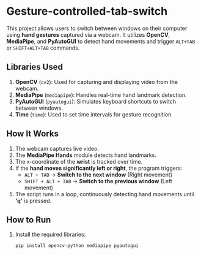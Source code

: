# Gesture-controlled-tab-switch

This project allows users to switch between windows on their computer using **hand gestures** captured via a webcam. It utilizes **OpenCV**, **MediaPipe**, and **PyAutoGUI** to detect hand movements and trigger `ALT+TAB` or `SHIFT+ALT+TAB` commands.

## Libraries Used

1. **OpenCV** (`cv2`): Used for capturing and displaying video from the webcam.
2. **MediaPipe** (`mediapipe`): Handles real-time hand landmark detection.
3. **PyAutoGUI** (`pyautogui`): Simulates keyboard shortcuts to switch between windows.
4. **Time** (`time`): Used to set time intervals for gesture recognition.

## How It Works

1. The webcam captures live video.
2. The **MediaPipe Hands** module detects hand landmarks.
3. The x-coordinate of the **wrist** is tracked over time.
4. If the **hand moves significantly left or right**, the program triggers:
   - `ALT + TAB` → **Switch to the next window** (Right movement)
   - `SHIFT + ALT + TAB` → **Switch to the previous window** (Left movement)
5. The script runs in a loop, continuously detecting hand movements until **'q'** is pressed.

## How to Run

1. Install the required libraries:
   ```bash
   pip install opencv-python mediapipe pyautogui
